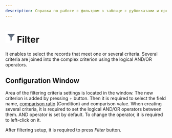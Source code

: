 ```yaml
---
description: Справка по работе с фильтром в таблице с дубликатами и противоречиями в Loginom. Выделение записей. Настройка фильтрации.
---
```

# ![](./../../images/icons/common/toolbar-controls/filter_default.svg)Filter

It enables to select the records that meet one or several criteria. Several criteria are joined into the complex criterion using the logical AND/OR operators.

## Configuration Window

Area of the filtering criteria settings is located in the window. The new criterion is added by pressing + button. Then it is required to select the field name, [comparison ratio](./../../processors/transformation/row-filter/filtering-criteria.md) (<x3/>Condition<x4/>) and comparison value. When creating several criteria, it is required to set the logical AND/OR operators between them. AND operator is set by default. To change the operator, it is required to left-click on it.

After filtering setup, it is required to press *Filter* button.